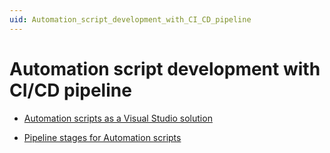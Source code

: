 ```yaml
---
uid: Automation_script_development_with_CI_CD_pipeline
---
```


# Automation script development with CI/CD pipeline

- [Automation scripts as a Visual Studio solution](xref:Automation_scripts_as_a_Visual_Studio_solution)

- [Pipeline stages for Automation scripts](xref:Pipeline_stages_for_Automation_scripts)
